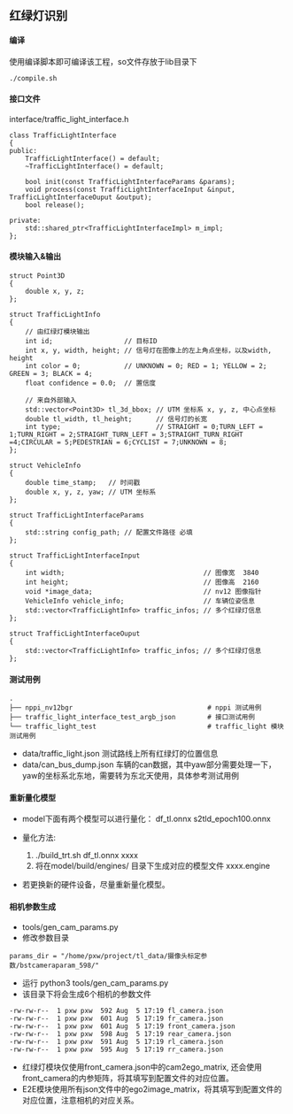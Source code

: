 ## 红绿灯识别

#### 编译
使用编译脚本即可编译该工程，so文件存放于lib目录下

```
./compile.sh
```

#### 接口文件
interface/traffic_light_interface.h

```
class TrafficLightInterface
{
public:
    TrafficLightInterface() = default;
    ~TrafficLightInterface() = default;

    bool init(const TrafficLightInterfaceParams &params);
    void process(const TrafficLightInterfaceInput &input, TrafficLightInterfaceOuput &output);
    bool release();

private:
    std::shared_ptr<TrafficLightInterfaceImpl> m_impl;
};
```

#### 模块输入&输出
```
struct Point3D
{
    double x, y, z;
};

struct TrafficLightInfo
{
    // 由红绿灯模块输出
    int id;                  // 目标ID
    int x, y, width, height; // 信号灯在图像上的左上角点坐标，以及width, height
    int color = 0;           // UNKNOWN = 0; RED = 1; YELLOW = 2; GREEN = 3; BLACK = 4;
    float confidence = 0.0;  // 置信度

    // 来自外部输入
    std::vector<Point3D> tl_3d_bbox; // UTM 坐标系 x, y, z, 中心点坐标
    double tl_width, tl_height;      // 信号灯的长宽
    int type;                        // STRAIGHT = 0;TURN_LEFT = 1;TURN_RIGHT = 2;STRAIGHT_TURN_LEFT = 3;STRAIGHT_TURN_RIGHT =4;CIRCULAR = 5;PEDESTRIAN = 6;CYCLIST = 7;UNKNOWN = 8;
};

struct VehicleInfo
{
    double time_stamp;   // 时间戳
    double x, y, z, yaw; // UTM 坐标系
};

struct TrafficLightInterfaceParams
{
    std::string config_path; // 配置文件路径 必填
};

struct TrafficLightInterfaceInput
{
    int width;                                   // 图像宽  3840
    int height;                                  // 图像高  2160
    void *image_data;                            // nv12 图像指针
    VehicleInfo vehicle_info;                    // 车辆位姿信息
    std::vector<TrafficLightInfo> traffic_infos; // 多个红绿灯信息
};

struct TrafficLightInterfaceOuput
{
    std::vector<TrafficLightInfo> traffic_infos; // 多个红绿灯信息
};

```

#### 测试用例
```
.
├── nppi_nv12bgr                                  # nppi 测试用例
├── traffic_light_interface_test_argb_json        # 接口测试用例
└── traffic_light_test                            # traffic_light 模块测试用例

```

* data/traffic_light.json 测试路线上所有红绿灯的位置信息
* data/can_bus_dump.json  车辆的can数据，其中yaw部分需要处理一下， yaw的坐标系北东地，需要转为东北天使用，具体参考测试用例


#### 重新量化模型
* model下面有两个模型可以进行量化： df_tl.onnx s2tld_epoch100.onnx
* 量化方法:
    1. ./build_trt.sh  df_tl.onnx xxxx 
    2. 将在model/build/engines/ 目录下生成对应的模型文件  xxxx.engine

* 若更换新的硬件设备，尽量重新量化模型。


#### 相机参数生成
* tools/gen_cam_params.py
* 修改参数目录
```
params_dir = "/home/pxw/project/tl_data/摄像头标定参数/bstcameraparam_598/"
```
* 运行 python3 tools/gen_cam_params.py
* 该目录下将会生成6个相机的参数文件
```
-rw-rw-r--  1 pxw pxw  592 Aug  5 17:19 fl_camera.json
-rw-rw-r--  1 pxw pxw  601 Aug  5 17:19 fr_camera.json
-rw-rw-r--  1 pxw pxw  601 Aug  5 17:19 front_camera.json
-rw-rw-r--  1 pxw pxw  598 Aug  5 17:19 rear_camera.json
-rw-rw-r--  1 pxw pxw  591 Aug  5 17:19 rl_camera.json
-rw-rw-r--  1 pxw pxw  595 Aug  5 17:19 rr_camera.json
```
* 红绿灯模块仅使用front_camera.json中的cam2ego_matrix, 还会使用front_camera的内参矩阵，将其填写到配置文件的对应位置。
* E2E模块使用所有json文件中的ego2image_matrix，将其填写到配置文件的对应位置，注意相机的对应关系。